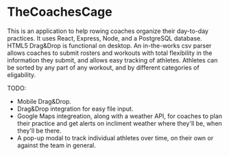 # TheCoachesCage

This is an application to help rowing coaches organize their day-to-day practices. It uses React, Express, Node, and a PostgreSQL database. HTML5 Drag&Drop is functional on desktop. An in-the-works csv parser allows coaches to submit rosters and workouts with total flexibility in the information they submit, and allows easy tracking of athletes. Athletes can be sorted by any part of any workout, and by different categories of eligability.

TODO: 
- Mobile Drag&Drop.
- Drag&Drop integration for easy file input.
- Google Maps integreation, along with a weather API, for coaches to plan their practice and get alerts on incliment weather where they'll be, when they'll be there.
- A pop-up modal to track individual athletes over time, on their own or against the team in general.
